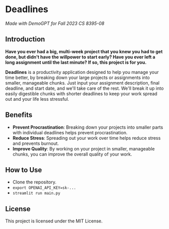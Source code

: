 # Deadlines
*Made with DemoGPT for Fall 2023 CS 8395-08*

## Introduction
**Have you ever had a big, multi-week project that you knew you had to get done, but didn't have the willpower to start early? Have you ever left a long assignment until the last minute? If so, this project is for you.**

**Deadlines** is a productivity application designed to help you manage your time better, by breaking down your large projects or assignments into smaller, manageable chunks. Just input your assignment description, final deadline, and start date, and we'll take care of the rest. We'll break it up into easily digestible chunks with shorter deadlines to keep your work spread out and your life less stressful.

## Benefits

- **Prevent Procrastination**: Breaking down your projects into smaller parts with individual deadlines helps prevent procrastination.
- **Reduce Stress**: Spreading out your work over time helps reduce stress and prevents burnout.
- **Improve Quality**: By working on your project in smaller, manageable chunks, you can improve the overall quality of your work.

## How to Use

- Clone the repository.
- `export OPENAI_API_KEY=sk-...`
- `streamlit run main.py`

## License

This project is licensed under the MIT License.
